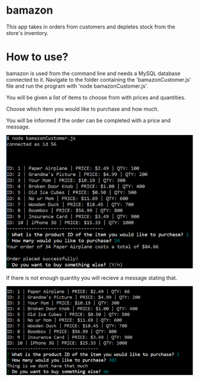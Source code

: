 # bamazon
 This app takes in orders from customers and depletes stock from the store's inventory. 

# How to use?
bamazon is used from the command line and needs a MySQL database connected to it. Navigate to the folder containing the 'bamazonCustomer.js' file and run the program with 'node bamazonCustomer.js'.

You will be given a list of items to choose from with prices and quantities.

Choose which item you would like to purchase and how much.

You will be informed if the order can be completed with a price and message.

![alt text](images/1.PNG)


If there is not enough quantity you will recieve a message stating that.

![alt text](images/2.PNG)
